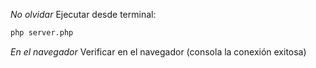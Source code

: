 *No olvidar*
Ejecutar desde terminal:
```bash
php server.php
```

*En el navegador*
Verificar en el navegador (consola la conexión exitosa)